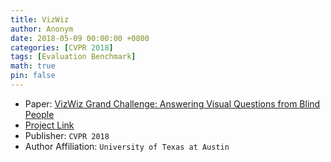 ```yaml
---
title: VizWiz
author: Anonym
date: 2018-05-09 00:00:00 +0800
categories: [CVPR 2018]
tags: [Evaluation Benchmark]
math: true
pin: false
---
```


- Paper: [VizWiz Grand Challenge: Answering Visual Questions from Blind People](https://arxiv.org/abs/1802.08218)
- [Project Link](https://www.vizwiz.org)
- Publisher: `CVPR 2018`
- Author Affiliation: `University of Texas at Austin`
